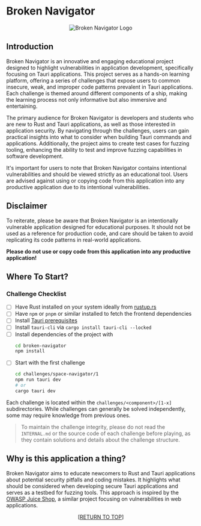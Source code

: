 <a name="readme-top"></a>
# Broken Navigator

<div align="center">
  <img src="images/logo.mini.nobg.png" alt="Broken Navigator Logo" title="Broken Navigator Logo">
</div>

## Introduction
Broken Navigator is an innovative and engaging educational project designed to highlight vulnerabilities in application development, specifically focusing on Tauri applications. This project serves as a hands-on learning platform, offering a series of challenges that expose users to common insecure, weak, and improper code patterns prevalent in Tauri applications. Each challenge is themed around different components of a ship, making the learning process not only informative but also immersive and entertaining.

The primary audience for Broken Navigator is developers and students who are new to Rust and Tauri applications, as well as those interested in application security. By navigating through the challenges, users can gain practical insights into what to consider when building Tauri commands and applications. Additionally, the project aims to create test cases for fuzzing tooling, enhancing the ability to test and improve fuzzing capabilities in software development.

It's important for users to note that Broken Navigator contains intentional vulnerabilities and should be viewed strictly as an educational tool. Users are advised against using or copying code from this application into any productive application due to its intentional vulnerabilities.

## Disclaimer

To reiterate, please be aware that Broken Navigator is an intentionally vulnerable application designed for educational purposes. It should not be used as a reference for production code, and care should be taken to avoid replicating its code patterns in real-world applications.

**Please do not use or copy code from this application into any productive application!**

## Where To Start?

 ### Challenge Checklist

- [ ] Have Rust installed on your system ideally from [rustup.rs](https://rustup.rs)
- [ ] Have `npm` or `pnpm` or similar installed to fetch the frontend dependencies
- [ ] Install [Tauri prerequisites](https://tauri.app/v1/guides/getting-started/prerequisites)
- [ ] Install `tauri-cli` via `cargo install tauri-cli --locked`
- [ ] Install dependencies of the project with 
    ```sh
    cd broken-navigator
    npm install
    ```
- [ ] Start with the first challenge 
    ```sh
    cd challenges/space-navigator/1
    npm run tauri dev
    # or
    cargo tauri dev
    ```

Each challenge is located within the `challenges/<component>/[1-x]` subdirectories. While challenges can generally be solved independently, some may require knowledge from previous ones.

> To maintain the challenge integrity, please do not read the `INTERNAL.md` or the source code of each challenge before playing, as they contain solutions and details about the challenge structure.


## Why is this application a thing?

Broken Navigator aims to educate newcomers to Rust and Tauri applications about potential security pitfalls and coding mistakes. It highlights what should be considered when developing secure Tauri applications and serves as a testbed for fuzzing tools. This approach is inspired by the [OWASP Juice Shop](https://owasp.org/www-project-juice-shop/), a similar project focusing on vulnerabilities in web applications.

<p align="center">[<a href="#readme-top">RETURN TO TOP</a>]</p>
